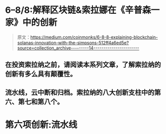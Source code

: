 # 6–8/8:解释区块链&索拉娜在《辛普森一家》中的创新

> 原文：<https://medium.com/coinmonks/6-8-8-explaining-blockchain-solanas-innovation-with-the-simpsons-512ff4a6ed5e?source=collection_archive---------14----------------------->

## 在投资索拉纳之前，请阅读本系列文章，了解索拉纳的创新有多么具有颠覆性。

## 流水线，云中断和归档。索拉纳的八大创新支柱中的第六、第七和第八个。

# 第六项创新:流水线